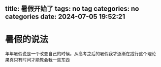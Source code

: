 title: 暑假开始了
tags: no tag
categories: no categories
date: 2024-07-05 19:52:21
---
# 暑假的说法
年年暑假说是一个改变自己的时候，从高考之后的暑假我才逐渐在践行这个理论
果真只有时间才能教会我一些东西
